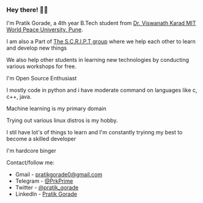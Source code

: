 ### Hey there! 👋🏻

I'm Pratik Gorade, a 4th year B.Tech student from [Dr. Viswanath Karad MIT World Peace University, Pune](https://mitwpu.edu.in).

I am also a Part of [The S.C.R.I.P.T group](https://thescriptgroup.in) where we help each other to learn and develop new things

We also help other students in learning new technologies by conducting various workshops for free.

I'm Open Source Enthusiast

I mostly code in python and i have moderate command on languages like c, c++, java.

Machine learning is my primary domain

Trying out various linux distros is my hobby.

I stil have lot's of things to learn and I'm constantly tryinng my best to become a skilled developer

I'm hardcore binger

Contact/follow me:

- Gmail - [pratikgorade0@gmail.com](mailto:pratikgorade0@gmail.com)
- Telegram - [@PrkPrime](https://t.me/PrkPrime)
- Twitter - [@pratik_gorade](https://twitter.com/pratik_gorade)
- LinkedIn - [Pratik Gorade](www.linkedin.com/in/pratikgorade)